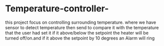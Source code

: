 # Temperature-controller-
this project focus on controlling surrounding temperature. where we have sensor to detect temperature then send to compare it with the temperature that the user had set it if it above/below the setpoint the heater will be turned off/on.and if it above the setpoint by 10 degrees an Alarm will ring
